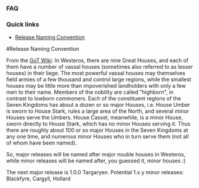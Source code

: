 ### FAQ

### Quick links
- [Release Naming Convention](#release-naming-convention)    


#Release Naming Convention

From the [GoT Wiki](http://gameofthrones.wikia.com/wiki/Noble_house):
In Westeros, there are nine Great Houses, and each of them have a number of vassal houses (sometimes also referred to as lesser houses) in their liege. The most powerful vassal houses may themselves field armies of a few thousand and control large regions, while the smallest houses may be little more than impoverished landholders with only a few men to their name. Members of the nobility are called "highborn", in contrast to lowborn commoners. 
Each of the constituent regions of the Seven Kingdoms has about a dozen or so major Houses, i.e. House Umber is sworn to House Stark, rules a large area of the North, and several minor Houses serve the Umbers. House Cassel, meanwhile, is a minor House, sworn directly to House Stark, which has no minor Houses serving it. Thus there are roughly about 100 or so major Houses in the Seven Kingdoms at any one time, and numerous minor Houses who in turn serve them (not all of whom have been named). 

So, major releases will be named after major nouble houses in Westeros, while minor releases will be named after, you guessed it, minor houses :)

The next major release is 1.0.0 Targaryen. Potential 1.x.y minor releases:
Blackfyre, Cargyll, Hollard

